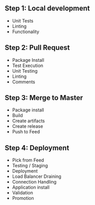## Step 1: Local development
  * Unit Tests  
  * Linting
  * Functionality

## Step 2: Pull Request

* Package Install
* Test Execution
* Unit Testing
* Linting
* Comments

## Step 3:  Merge to Master

* Package install
* Build
* Create artifacts
* Create release
* Push to Feed

## Step 4: Deployment

* Pick from Feed
* Testing / Staging
* Deployment
* Load Balancer Draining
* Connection Handling
* Application install
* Validation
* Promotion
